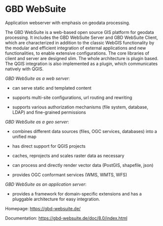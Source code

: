 # GBD WebSuite

Application webserver with emphasis on geodata processing.

The GBD WebSuite is a web-based open source GIS platform for geodata processing. It includes the GBD WebSuite Server and GBD WebSuite Client, which are characterized in addition to the classic WebGIS functionality by the modular and efficient integration of external applications and new functionalities, to enable extensive configurations. The core libraries of client and server are designed slim. The whole architecture is plugin based. The QGIS integration is also implemented as a plugin, which communicates natively with QGIS.

*GBD WebSuite as a web server*:

- can serve static and templated content

- supports multi-site configurations, url routing and rewriting

- supports various authorization mechanisms (file system, database, LDAP) and fine-grained permissions

*GBD WebSuite as a geo server*:

- combines different data sources (files, OGC services, databases) into a unified map

- has direct support for QGIS projects
    
- caches, reprojects and scales raster data as necessary
    
- can process and directly render vector data (PostGIS, shapefile, json)
    
- provides OGC conformant services (WMS, WMTS, WFS)

*GBD WebSuite as an application server*:

- provides a framework for domain-specific extensions and has a pluggable architecture for easy integration.

Homepage: https://gbd-websuite.de/

Documentation: https://gbd-websuite.de/doc/8.0/index.html
